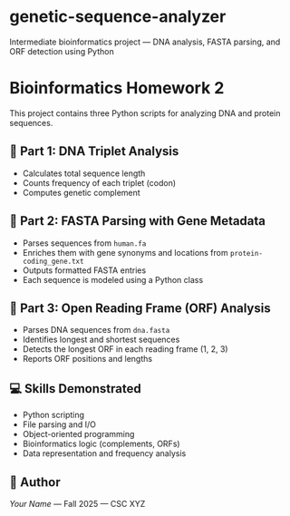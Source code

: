 # genetic-sequence-analyzer
Intermediate bioinformatics project — DNA analysis, FASTA parsing, and ORF detection using Python
# Bioinformatics Homework 2

This project contains three Python scripts for analyzing DNA and protein sequences.

## 🧬 Part 1: DNA Triplet Analysis
- Calculates total sequence length
- Counts frequency of each triplet (codon)
- Computes genetic complement

## 🧫 Part 2: FASTA Parsing with Gene Metadata
- Parses sequences from `human.fa`
- Enriches them with gene synonyms and locations from `protein-coding_gene.txt`
- Outputs formatted FASTA entries
- Each sequence is modeled using a Python class

## 🔬 Part 3: Open Reading Frame (ORF) Analysis
- Parses DNA sequences from `dna.fasta`
- Identifies longest and shortest sequences
- Detects the longest ORF in each reading frame (1, 2, 3)
- Reports ORF positions and lengths

## 💻 Skills Demonstrated
- Python scripting
- File parsing and I/O
- Object-oriented programming
- Bioinformatics logic (complements, ORFs)
- Data representation and frequency analysis

## 🧠 Author
*Your Name* — Fall 2025 — CSC XYZ
